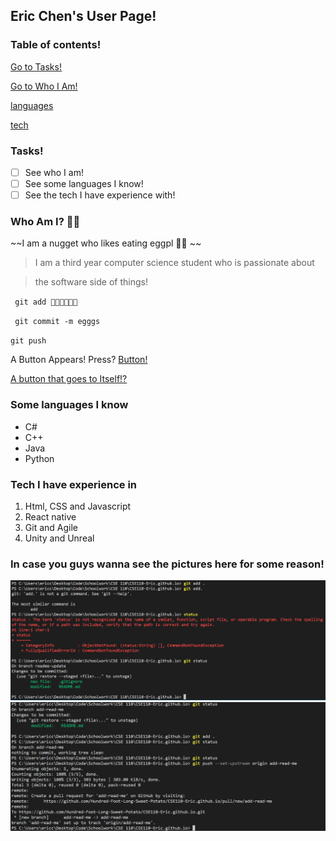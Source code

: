 ## Eric Chen's User Page!

### Table of contents!
[Go to Tasks!](#tasks)

[Go to Who I Am!](#who-am-i)

[languages](#some-languages-i-know)

[tech](#tech-i-have-experience-in) 

### Tasks!
- [ ] See who I am!
- [ ] See some languages I know!
- [ ] See the tech I have experience with! 

### Who Am I? 👺🍆
~~I am a nugget who likes eating eggpl 🍆💦 ~~

> I am a third year computer science student who is passionate about

> the software side of things!

` git add 🍆💦🍆💦🍆💦`

` git commit -m egggs`

` git push `


A Button Appears! Press? [Button!](https://www.youtube.com/watch?v=dQw4w9WgXcQ)

[A button that goes to Itself!?](root/index.md)

### Some languages I know
- C#
- C++
- Java
- Python

### Tech I have experience in

1. Html, CSS and Javascript
2. React native
3. Git and Agile
4. Unity and Unreal


### In case you guys wanna see the pictures here for some reason!
![Part 1](Pic1.png)
![Part 2](Pic2.png)
